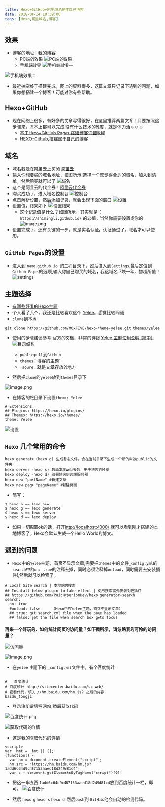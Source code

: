 ```yaml
---
title: Hexo+GitHub+阿里域名搭建自己博客
date: 2018-08-14 18:39:00
tags: [Hexo,阿里域名,博客]
---
```


##  效果
* 博客的地址：[我的博客](http://www.shiming.site/)
   * PC端的效果
![PC端的效果](https://upload-images.jianshu.io/upload_images/5363507-ba3860adcb584a57.png?imageMogr2/auto-orient/strip%7CimageView2/2/w/1240)
   * 手机端效果
![手机端效果一](https://upload-images.jianshu.io/upload_images/5363507-ad4a55e07594b58a.png?imageMogr2/auto-orient/strip%7CimageView2/2/w/1240)

![手机端效果二](https://upload-images.jianshu.io/upload_images/5363507-c5ae27aabcc81fa5.png?imageMogr2/auto-orient/strip%7CimageView2/2/w/1240)

* 最近抽空终于搭建完成，网上的资料很多，这篇文章只记录下遇到的问题，如果你想搭建一个博客！可能对你有些帮助。


## Hexo+GitHub
  * 现在网络上很多，有好多的文章写得很好，在这里推荐两篇文章！只要按照这步骤来，基本上都可以完成!没有什么技术的难度，就是体力活☺☺☺
    *  [基于Hexo+GitHub Pages 搭建博客详细教程](https://blog.csdn.net/u011974987/article/details/51331822/)
    *  [HEXO+Github,搭建属于自己的博客](https://www.jianshu.com/p/465830080ea9)
  
## 域名
  * 域名我是在阿里云上买的 [阿里云](https://wanwang.aliyun.com/?spm=5176.8142029.735711.56.a72376f4MMmf6X) 
  * 输入你想要买的域名地址，如图所示!选择一个您觉得合适的域名，加入到清单，然后购买就可以了
![域名](https://upload-images.jianshu.io/upload_images/5363507-bbd42440357260be.png?imageMogr2/auto-orient/strip%7CimageView2/2/w/1240)
* 这个是阿里云的代金券！[阿里云代金券](https://promotion.aliyun.com/ntms/yunparter/invite.html?userCode=ikk1hmxh)
* 购买成功了，进入域名控制台
![控制台](https://upload-images.jianshu.io/upload_images/5363507-b2dfbb9ab09bd1d6.png?imageMogr2/auto-orient/strip%7CimageView2/2/w/1240)
* 点击解析设置，然后添加记录，就会出现下面的窗口
![设置](https://upload-images.jianshu.io/upload_images/5363507-a1df65f662543ba9.png?imageMogr2/auto-orient/strip%7CimageView2/2/w/1240)
* 设置值，结果如下
![设置结果](https://upload-images.jianshu.io/upload_images/5363507-55824b1a93001047.png?imageMogr2/auto-orient/strip%7CimageView2/2/w/1240)
  * 这个记录值是什么？如图所示，其实就是 ：`https://shimingli.github.io/` 的`ip`值，当然你需要设置成你的
  ![image.png](https://upload-images.jianshu.io/upload_images/5363507-eca8fae000cea2c8.png?imageMogr2/auto-orient/strip%7CimageView2/2/w/1240)
* 设置完成了，还有关键的一步，就是实名认证，认证通过了，域名才可以使用。

## `GitHub Pages`的设置
  * 进入到 `name.github.io `的工程目录下，然后进入到`Settings`,最后定位到`Github Pages`的选项,输入你自己购买的域名，我这域名 7块一年，物超所值！
![settings](https://upload-images.jianshu.io/upload_images/5363507-87e99bbe6ab338b7.png?imageMogr2/auto-orient/strip%7CimageView2/2/w/1240)

## 主题选择
*  [有哪些好看的Hexo主题](https://www.zhihu.com/question/24422335)
* 个人看了几个，我还是比较喜欢这个 [Yelee](https://github.com/MOxFIVE/hexo-theme-yelee)。感觉比较闷骚
*  `clone`到本地
```
git clone https://github.com/MOxFIVE/hexo-theme-yelee.git themes/yelee
```
* 使用的步骤建议参考 官方的文档，非常的详细 [Yelee 主题使用说明 [简中] ](http://moxfive.coding.me/yelee)
![目录结构](https://upload-images.jianshu.io/upload_images/5363507-749dd96e0302437f.png?imageMogr2/auto-orient/strip%7CimageView2/2/w/1240)
   * `public`:`pull`到`Github`
   * `themes`：博客的主题`
    * ` soure`：就是文章存放的地方

* 然后把`clone`的`yelee`放到`themes`目录下

![image.png](https://upload-images.jianshu.io/upload_images/5363507-18d0bbbd77f7c421.png?imageMogr2/auto-orient/strip%7CimageView2/2/w/1240)
* 在博客的根目录下设置`theme: Yelee`
```
# Extensions
## Plugins: https://hexo.io/plugins/
## Themes: https://hexo.io/themes/
theme: Yelee
```
![设置](https://upload-images.jianshu.io/upload_images/5363507-c1433f718015480e.png?imageMogr2/auto-orient/strip%7CimageView2/2/w/1240)
##  `Hexo` 几个常用的命令
```
hexo generate (hexo g) 生成静态文件，会在当前目录下生成一个新的叫做public的文件夹
hexo server (hexo s) 启动本地web服务，用于博客的预览
hexo deploy (hexo d) 部署博客到远端服务器
hexo new "postName" #新建文章
hexo new page "pageName" #新建页面
```
* 简写：
```
$ hexo n == hexo new
$ hexo g == hexo generate
$ hexo s == hexo server
$ hexo d == hexo deploy
```
* 如果一切配置ok的话，打开[http://localhost:4000/](http://localhost:4000/) 就可以看到刚才搭建的本地博客了，Hexo会默认生成一个Hello World的博文。

## 遇到的问题
*  `Hexo`中的`Yelee`主题，首页不显示文章,需要把`themes`中的文件`_config.yml`的`search`中的`on: true`的注释去掉，同时必须注释掉`onload`，同时需要去安装插件!,然后就可以检索了。
```
# Local Site Search | 本地站内搜索
## Insatall below plugin to take effect | 使用搜索需先安装对应插件
## https://github.com/PaicHyperionDev/hexo-generator-search
search: 
  on: true
  #onload: false     （Hexo中的Yelee主题，首页不显示文章）
  ## true: get search.xml file when the page has loaded
  ## false: get the file when search box gets focus
```

#### 再来一个好玩的，如何统计网页的访问量？如下图所示，请忽略我的可怜的访问量？

![访问量](https://upload-images.jianshu.io/upload_images/5363507-4af81e030d02f92c.png?imageMogr2/auto-orient/strip%7CimageView2/2/w/1240)

![image.png](https://upload-images.jianshu.io/upload_images/5363507-683a8f05531721ef.png?imageMogr2/auto-orient/strip%7CimageView2/2/w/1240)

* 在`yelee` 主题下的 `_config.yml`文件中，有个百度统计
```

#   百度统计
# 百度统计 http://sitecenter.baidu.com/sc-web/
# 查看代码，填入 //hm.baidu.com/hm.js? 之后的内容     
baidu_tongji: 
```
* 登录注册后填写网站,然后获取代码

![百度统计.png](https://upload-images.jianshu.io/upload_images/5363507-6092eaba96e7c1d8.png?imageMogr2/auto-orient/strip%7CimageView2/2/w/1240)

![获取代码的详情](https://upload-images.jianshu.io/upload_images/5363507-b3cce935c7a79442.png?imageMogr2/auto-orient/strip%7CimageView2/2/w/1240)

* 这是我的获取代码的详情
```
<script>
var _hmt = _hmt || [];
(function() {
  var hm = document.createElement("script");
  hm.src = "https://hm.baidu.com/hm.js?1add6c64d9c467153aaed18d249d81c4";
  var s = document.getElementsByTagName("script")[0]; 
```
* 把这一串东西 `1add6c64d9c467153aaed18d249d81c4`放到百度统计一栏，即可。
![百度统计](https://upload-images.jianshu.io/upload_images/5363507-865d469abea10fea.png?imageMogr2/auto-orient/strip%7CimageView2/2/w/1240)

*  然后 `hexo g` `hexo s` `hexo d` ,然后`push`到 `GitHub`.他会自动的检测代码。
